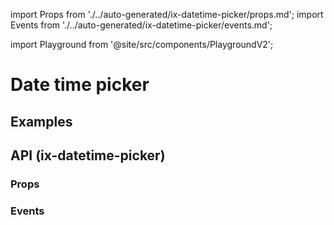 import Props from './../auto-generated/ix-datetime-picker/props.md';
import Events from './../auto-generated/ix-datetime-picker/events.md';

import Playground from '@site/src/components/PlaygroundV2';

# Date time picker

## Examples

<Playground
name="datetimepicker" height="30rem" examplesByName></Playground>

<!-- Re-add this when migrating to the rework components -->
<!-- ## Translation
The `ix-date-picker` uses the DayJS locale for the translations of the names of the weekdays and months. To change the default english translation you have to import the desired DayJS locale. Please refer to the [DayJS documentation](https://day.js.org/docs/en/i18n/loading-into-browser) or the examples below.

```html
<script src="https://cdn.jsdelivr.net/npm/dayjs@1/dayjs.min.js"></script>
<script src="https://cdn.jsdelivr.net/npm/dayjs@1/locale/de.js"></script>

<ix-datetime-picker></ix-datetime-picker>

<script>
  document.querySelector('ix-datetime-picker-rework').dayJsLocale = window.dayjs_locale_de;
</script>
```

Or

```tsx
import dayjs from 'dayjs';

export default async () => {
  const locale = await import('dayjs/locale/de');
  return <IxDateTimePicker dayJsLocale={locale} />;
};
``` -->

## API (ix-datetime-picker)

### Props

<Props />

### Events

<Events />
